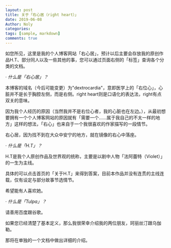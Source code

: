 ```yaml
---
layout: post
title: 关于「右心居（right heart）」
date: 2019-06-08
Author: Noly
categories: 
tags: [sample, markdown]
comments: true
---
```


  如您所见，这里是我的个人博客网站「右心居」，预计以后主要会存放我的原创作品H.T、部分同人以及一些其他的事，您可以通过页面右侧的「标签」查询各个分类的文档。



  *· 什么是「右心居」？*

  本博客的域名（今后可能变更）为"dextrocardia"，意即医学上的「右位心」，心脏并不是长于胸腔左侧，而是右侧。right heart则是口语化的表达法，right有点双关的意味。

  因为我个人经历的原因（当然我并不是右位心者，我的心脏也在左边。），从最初想要拥有一个个人博客网站的原因就有「需要一个……属于我自己的不太一样的地方」这样的想法，「右心」也来自于一个我很喜欢的作家描写的一段情节。

  右心居，因为找不到在大众中安宁的地方，就在镜像的右心中落座。



*· 什么是「H.T」？*

​    H.T是我个人原创作品及世界观的统称，主要是以剧中人物「法阿蕾特（Violet）」的一生为主线。

  具体的可以点击首页的「关于H.T」来得到答案，目前本作品并没有连贯的主线连载，仅有设定与部分故事节选情节。

  希望能有人喜欢她。



*· 什么是「Tulpa」？*

  请善用百度跟谷歌。

  如果您已经清楚了基本定义，那么我很荣幸介绍我的两位朋友，珂丽丝汀跟乌伽勒。

  那将在单独的一个文档中做出详细的介绍。

